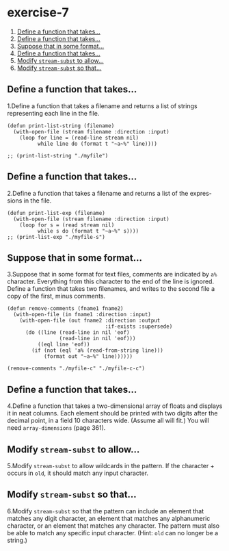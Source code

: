 

# exercise-7

1.  [Define a function that takes&#x2026;](#org4469a74)
2.  [Define a function that takes&#x2026;](#orgaf6349c)
3.  [Suppose that in some format&#x2026;](#org48dc1b9)
4.  [Define a function that takes&#x2026;](#org3d3fdbb)
5.  [Modify `stream-subst` to allow&#x2026;](#orga9158f1)
6.  [Modify `stream-subst` so that&#x2026;](#org73cd31c)


<a id="org4469a74"></a>

## Define a function that takes&#x2026;

1.Define a function that takes a filename and returns a list of strings representing each line in the file.

    (defun print-list-string (filename)
      (with-open-file (stream filename :direction :input)
        (loop for line = (read-line stream nil)
              while line do (format t "~a~%" line))))
    
    ;; (print-list-string "./myfile")


<a id="orgaf6349c"></a>

## Define a function that takes&#x2026;

2.Define a function that takes a filename and returns a list of the expres-sions in the file.

    (defun print-list-exp (filename)
      (with-open-file (stream filename :direction :input)
        (loop for s = (read stream nil)
              while s do (format t "~a~%" s))))
    ;; (print-list-exp "./myfile-s")


<a id="org48dc1b9"></a>

## Suppose that in some format&#x2026;

3.Suppose that in some format for text files, comments are indicated by `a%` character. Everything from this character to the end of the line is ignored. Define a function that takes two filenames, and writes to the second file a copy of the first, minus comments.

    (defun remove-comments (fname1 fname2)
      (with-open-file (in fname1 :direction :input)
        (with-open-file (out fname2 :direction :output
                                    :if-exists :supersede)
          (do ((line (read-line in nil 'eof)
                     (read-line in nil 'eof)))
              ((eql line 'eof))
            (if (not (eql 'a% (read-from-string line)))
                (format out "~a~%" line))))))
    
    (remove-comments "./myfile-c" "./myfile-c-c")


<a id="org3d3fdbb"></a>

## Define a function that takes&#x2026;

4.Define a function that takes a two-dimensional array of floats and displays it in neat columns. Each element should be printed with two digits after the decimal point, in a field 10 characters wide. (Assume all will fit.) You will need `array-dimensions` (page 361).


<a id="orga9158f1"></a>

## Modify `stream-subst` to allow&#x2026;

5.Modify `stream-subst` to allow wildcards in the pattern. If the character + occurs in `old`, it should match any input character.


<a id="org73cd31c"></a>

## Modify `stream-subst` so that&#x2026;

6.Modify `stream-subst` so that the pattern can include an element that matches any digit character, an element that matches any alphanumeric character, or an element that matches any character. The pattern must also be able to match any specific input character. (Hint: `old` can no longer be a string.)

